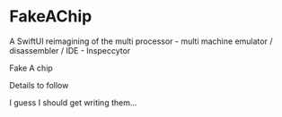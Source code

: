 # FakeAChip
A SwiftUI reimagining of the multi processor - multi machine emulator / disassembler / IDE - Inspeccytor

Fake A chip

Details to follow 

I guess I should get writing them...
